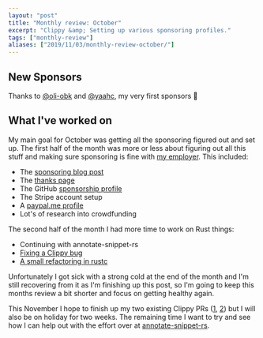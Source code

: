 ```yaml
---
layout: "post"
title: "Monthly review: October"
excerpt: "Clippy &amp; Setting up various sponsoring profiles."
tags: ["monthly-review"]
aliases: ["2019/11/03/monthly-review-october/"]
---
```


## New Sponsors

Thanks to [@oli-obk] and [@yaahc], my very first sponsors 🎉

## What I've worked on

My main goal for October was getting all the sponsoring figured out and set up.
The first half of the month was more or less about figuring out all this stuff and
making sure sponsoring is fine with [my employer](https://esanum.com). This included:

- The [sponsoring blog post]
- The [thanks page]
- The GitHub [sponsorship profile]
- The Stripe account setup
- A [paypal.me profile]
- Lot's of research into crowdfunding

The second half of the month I had more time to work on Rust things:

* Continuing with annotate-snippet-rs
* [Fixing a Clippy bug](https://github.com/rust-lang/rust-clippy/pull/4721)
* [A small refactoring in rustc](https://github.com/rust-lang/rust/pull/65428)

Unfortunately I got sick with a strong cold at the end of the month and I'm
still recovering from it as I'm finishing up this post, so I'm going to keep
this months review a bit shorter and focus on getting healthy again.

This November I hope to finish up my two existing Clippy PRs ([1][one],
[2][two]) but I will also be on holiday for two weeks. The remaining time I
want to try and see how I can help out with the effort over at
[annotate-snippet-rs][annotate].

[sponsoring blog post]: https://phansch.net/2019/10/21/sponsoring/
[thanks page]: https://phansch.net/thanks/
[sponsorship profile]: https://github.com/sponsors/phansch
[paypal.me profile]: https://www.paypal.me/philhansch
[@oli-obk]: https://github.com/oli-obk
[@yaahc]: https://github.com/yaahc
[annotate]: https://github.com/rust-lang/annotate-snippets-rs/pulls?q=is%3Apr+is%3Aopen+sort%3Aupdated-desc
[one]: https://github.com/rust-lang/rust-clippy/pull/4766
[two]: https://github.com/rust-lang/rust-clippy/pull/4588
